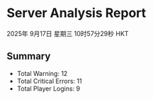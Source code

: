 # Server Analysis Report
2025年 9月17日 星期三 10时57分29秒 HKT
## Summary
- Total Warning: 12
- Total Critical Errors: 11
- Total Player Logins: 9
